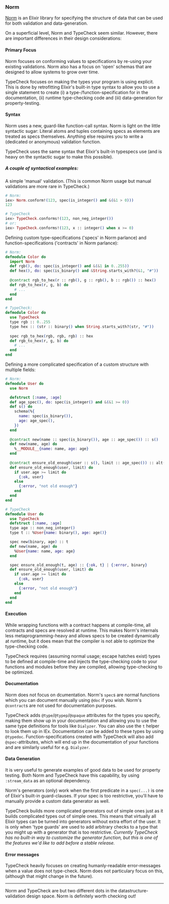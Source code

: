 ### Norm

[Norm](https://github.com/keathley/norm/) is an Elixir library for specifying the structure of data that can be used for both validation and data-generation.

On a superficial level, Norm and TypeCheck seem similar. However, there are important differences in their design considerations:

#### Primary Focus 

Norm focuses on conforming values to specifications by re-using your existing validations. Norm also has a focus on 'open' schemas that are designed to allow systems to grow over time.

TypeCheck focuses on making the types your program is using explicit. This is done by retrofitting Elixir's built-in type syntax to allow you to use a single statement to create (i) a type-/function-specification for in the documentation, (ii) runtime type-checking code and (iii) data-generation for property-testing.

#### Syntax

Norm uses a new, guard-like function-call syntax.
Norm is light on the little syntactic sugar: Literal atoms and tuples containing specs as elements are treated as specs themselves. Anything else requires you to write a (dedicated or anonymous) validation function.

TypeCheck uses the same syntax that Elixir's built-in typespecs use (and is heavy on the syntactic sugar to make this possible).

##### A couple of syntactical examples:

A simple 'manual' validation. (This is common Norm usage but manual validations are more rare in TypeCheck.)

```elixir
# Norm:
iex> Norm.conform!(123, spec(is_integer() and &(&1 > 0)))
123
```

```elixir
# TypeCheck
iex> TypeCheck.conforms!(123, non_neg_integer())
# or:
iex> TypeCheck.conforms!(123, x :: integer() when x >= 0)
```

Defining custom type-specifications ('specs' in Norm parlance) and function-specifications ('contracts' in Norm parlance):

```elixir
# Norm:
defmodule Color do
  import Norm
  def rgb(), do: spec(is_integer() and &(&1 in 0..255))
  def hex(), do: spec(is_binary() and &String.starts_with?(&1, "#"))
  
  @contract rgb_to_hex(r :: rgb(), g :: rgb(), b :: rgb()) :: hex()
  def rgb_to_hex(r, g, b) do
    # ...
  end
end
```

```elixir
# TypeCheck:
defmodule Color do
  use TypeCheck
  type rgb :: 0..255
  type hex :: (str :: binary() when String.starts_with?(str, "#"))
  
  spec rgb_to_hex(rgb, rgb, rgb) :: hex
  def rgb_to_hex(r, g, b) do
    # ...
  end
end
```

Defining a more complicated specification of a custom structure with multiple fields:

```elixir
# Norm:
defmodule User do
  use Norm

  defstruct [:name, :age]
  def age_spec(), do: spec(is_integer() and &(&1 >= 0))
  def s() do
    schema(%{
      name: spec(is_binary()),
      age: age_spec(),
    })
  end
  
  @contract new(name :: spec(is_binary()), age :: age_spec()) :: s()
  def new(name, age) do
    %__MODULE__{name: name, age: age}
  end
  
  @contract ensure_old_enough(user :: s(), limit :: age_spec()) :: alt(success: {:ok, s()}, problem: {:error, spec(is_binary())})
  def ensure_old_enough(user, limit) do
    if user.age >= limit do
      {:ok, user}
    else
      {:error, "not old enough"}
    end
  end
end
```

```elixir
# TypeCheck
defmodule User do
  use TypeCheck
  defstruct [:name, :age]
  type age :: non_neg_integer()
  type t :: %User{name: binary(), age: age()}

  spec new(binary, age) :: t
  def new(name, age) do
    %User{name: name, age: age}
  end

  spec ensure_old_enough(t, age) :: {:ok, t} | {:error, binary}
  def ensure_old_enough(user, limit) do
    if user.age >= limit do
      {:ok, user}
    else
      {:error, "not old enough"}
    end
  end
end
```

#### Execution

While wrapping functions with a contract happens at compile-time, all contracts and specs are resolved at runtime.
This makes Norm's internals less metaprogramming-heavy and allows specs to be created dynamically at runtime, but it does mean that the compiler is not able to optimize the type-checking code.

TypeCheck requires (assuming normal usage; escape hatches exist) types to be defined at compile-time and injects the type-checking code to your functions and modules before they are compiled, allowing type-checking to be optimized.

#### Documentation

Norm does not focus on dcumentation.
Norm's `spec`s are normal functions which you can document manually using `@doc` if you wish. Norm's `@contract`s are not used for documentation purposes.

TypeCheck adds `@type`/`@typep`/`@opaque` attributes for the types you specify, making them show up in your documentation and allowing you to use the same type definitions for tools like `Dialyzer`. You can also use the `t` helper to look them up in IEx. Documentation can be added to these types by using `@typedoc`.
Function-specifications created with TypeCheck will also add `@spec`-attributes, which will end up in the documentation of your functions and are similarly useful for e.g. `Dialyzer`.

#### Data Generation

It is very useful to generate examples of good data to be used for property testing.
Both Norm and TypeCheck have this capability, by using `:stream_data` as an optional dependency.

Norm's generators (only) work when the first predicate in a `spec(...)` is one of Elixir's built-in guard-clauses. If your spec is too restrictive, you'll have to manually provide a custom data generator as well.

TypeCheck builds more complicated generators out of simple ones just as it builds complicated types out of simple ones. This means that virtually all Elixir types can be turned into generators without extra effort of the user. It is only when 'type guards' are used to add arbitrary checks to a type that you might up with a generator that is too restrictive. _Currently TypeCheck has no built-in way to customize the generator function, but this is one of the features we'd like to add before a stable release._

#### Error messages

TypeCheck heavily focuses on creating humanly-readable error-messages when a value does not type-check. Norm does not particulary focus on this, (although that might change in the future).

---

Norm and TypeCheck are but two different dots in the datastructure-validation design space. Norm is definitely worth checking out!
